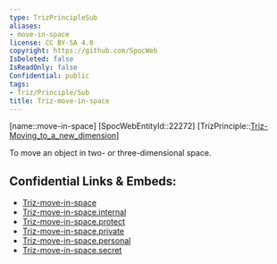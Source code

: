 ```yaml
---
type: TrizPrincipleSub
aliases:
- move-in-space
license: CC BY-SA 4.0
copyright: https://github.com/SpocWeb
IsDeleted: false
IsReadOnly: false
Confidential: public
tags: 
- Triz/Principle/Sub
title: Triz-move-in-space
---
```

[name::move-in-space]
[SpocWebEntityId::22272]
[TrizPrinciple::[Triz-Moving_to_a_new_dimension](tech/Triz/Principle/Triz-Moving_to_a_new_dimension.md)]

To move an object in two- or three-dimensional space.


## Confidential Links & Embeds: 
- [Triz-move-in-space](../../../../_public/tech/Triz/Sub/Triz-move-in-space.md) 
- [Triz-move-in-space.internal](../../../../_internal/tech/Triz/Sub/Triz-move-in-space.internal.md) 
- [Triz-move-in-space.protect](../../../../_protect/tech/Triz/Sub/Triz-move-in-space.protect.md) 
- [Triz-move-in-space.private](../../../../_private/tech/Triz/Sub/Triz-move-in-space.private.md) 
- [Triz-move-in-space.personal](../../../../_personal/tech/Triz/Sub/Triz-move-in-space.personal.md) 
- [Triz-move-in-space.secret](../../../../_secret/tech/Triz/Sub/Triz-move-in-space.secret.md) 
